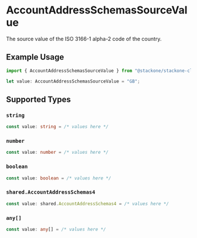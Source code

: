 # AccountAddressSchemasSourceValue

The source value of the ISO 3166-1 alpha-2 code of the country.

## Example Usage

```typescript
import { AccountAddressSchemasSourceValue } from "@stackone/stackone-client-ts/sdk/models/shared";

let value: AccountAddressSchemasSourceValue = "GB";
```

## Supported Types

### `string`

```typescript
const value: string = /* values here */
```

### `number`

```typescript
const value: number = /* values here */
```

### `boolean`

```typescript
const value: boolean = /* values here */
```

### `shared.AccountAddressSchemas4`

```typescript
const value: shared.AccountAddressSchemas4 = /* values here */
```

### `any[]`

```typescript
const value: any[] = /* values here */
```

